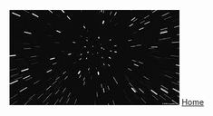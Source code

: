 ![Star Wars Warpspeed](galaxy.jpeg)
[Home](https://adityatom19.github.io/cse15l-lab-reports/index.html)